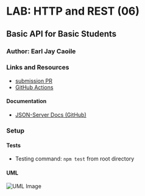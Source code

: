 # LAB: HTTP and REST (06)

## Basic API for Basic Students

### Author: Earl Jay Caoile

### Links and Resources
* [submission PR](https://github.com/js-401n15-eoc/lab-06/pull/1)
* [GitHub Actions](https://github.com/js-401n15-eoc/lab-06/actions)

#### Documentation
* [JSON-Server Docs (GitHub)](hhttps://github.com/typicode/json-server)

### Setup
#### Tests
* Testing command: `npm test` from root directory

#### UML
![UML Image](lab-06-UML.png "uml diagram")